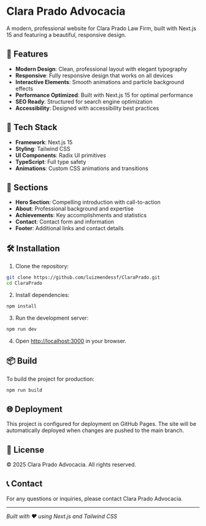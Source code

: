 # Clara Prado Advocacia

A modern, professional website for Clara Prado Law Firm, built with Next.js 15 and featuring a beautiful, responsive design.

## 🌟 Features

- **Modern Design**: Clean, professional layout with elegant typography
- **Responsive**: Fully responsive design that works on all devices
- **Interactive Elements**: Smooth animations and particle background effects
- **Performance Optimized**: Built with Next.js 15 for optimal performance
- **SEO Ready**: Structured for search engine optimization
- **Accessibility**: Designed with accessibility best practices

## 🚀 Tech Stack

- **Framework**: Next.js 15
- **Styling**: Tailwind CSS
- **UI Components**: Radix UI primitives
- **TypeScript**: Full type safety
- **Animations**: Custom CSS animations and transitions

## 📱 Sections

- **Hero Section**: Compelling introduction with call-to-action
- **About**: Professional background and expertise
- **Achievements**: Key accomplishments and statistics
- **Contact**: Contact form and information
- **Footer**: Additional links and contact details

## 🛠️ Installation

1. Clone the repository:
```bash
git clone https://github.com/luizmendessf/ClaraPrado.git
cd ClaraPrado
```

2. Install dependencies:
```bash
npm install
```

3. Run the development server:
```bash
npm run dev
```

4. Open [http://localhost:3000](http://localhost:3000) in your browser.

## 📦 Build

To build the project for production:

```bash
npm run build
```

## 🌐 Deployment

This project is configured for deployment on GitHub Pages. The site will be automatically deployed when changes are pushed to the main branch.

## 📄 License

© 2025 Clara Prado Advocacia. All rights reserved.

## 📞 Contact

For any questions or inquiries, please contact Clara Prado Advocacia.

---

*Built with ❤️ using Next.js and Tailwind CSS*
